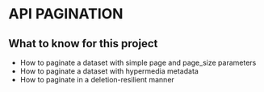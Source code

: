 # API PAGINATION

## What to know for this project

- How to paginate a dataset with simple page and page_size parameters
- How to paginate a dataset with hypermedia metadata
- How to paginate in a deletion-resilient manner

